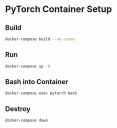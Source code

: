 # PyTorch Container Setup

## Build

```bash
docker-compose build --no-cache
```

## Run

```bash
docker-compose up -d
```

## Bash into Container

```bash
docker-compose exec pytorch bash
```

## Destroy

```bash
docker-compose down
```
